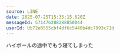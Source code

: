 ```yaml
---
source: LINE
date: 2025-07-25T15:35:15.620Z
messageId: 571476288288850044
userId: Ub72e0555cbf4df6c5440b4dc7993c71d
---
```


ハイボールの途中でもう寝てしまった
